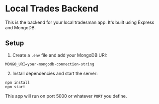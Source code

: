 # Local Trades Backend

This is the backend for your local tradesman app. It's built using Express and MongoDB.

## Setup

1. Create a `.env` file and add your MongoDB URI:

```
MONGO_URI=your-mongodb-connection-string
```

2. Install dependencies and start the server:

```
npm install
npm start
```

This app will run on port 5000 or whatever `PORT` you define.

